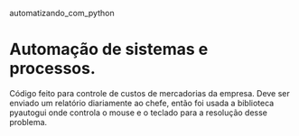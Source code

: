 automatizando_com_python

# Automação de sistemas e processos.

Código feito para controle de custos de mercadorias da empresa. Deve ser enviado um relatório diariamente ao chefe, então foi usada a biblioteca pyautogui onde controla o mouse e o teclado para a resolução desse problema.
